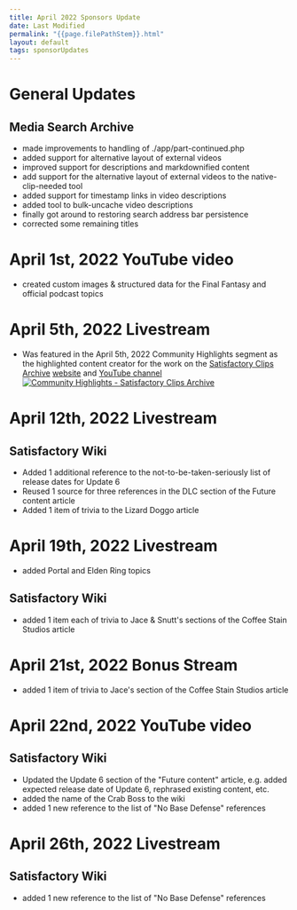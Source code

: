 ```yaml
---
title: April 2022 Sponsors Update
date: Last Modified
permalink: "{{page.filePathStem}}.html"
layout: default
tags: sponsorUpdates
---
```

# General Updates

## Media Search Archive
- made improvements to handling of ./app/part-continued.php
- added support for alternative layout of external videos
- improved support for descriptions and markdownified content
- add support for the alternative layout of external videos to the native-clip-needed tool
- added support for timestamp links in video descriptions
- added tool to bulk-uncache video descriptions
- finally got around to restoring search address bar persistence
- corrected some remaining titles

# April 1st, 2022 YouTube video
- created custom images & structured data for the Final Fantasy and official podcast topics

# April 5th, 2022 Livestream
- Was featured in the April 5th, 2022 Community Highlights segment as the highlighted content creator for the work on the [Satisfactory Clips Archive](https://github.com/Satisfactory-Clips-Archive) [website](https://archive.satisfactory.video/) and [YouTube channel](https://www.youtube.com/c/SatisfactoryClipsArchive) [![Community Highlights - Satisfactory Clips Archive](https://img.youtube.com/vi/gDEJQRC4a6M/0.jpg)](https://www.youtube.com/watch?v=gDEJQRC4a6M)

# April 12th, 2022 Livestream

## Satisfactory Wiki
- Added 1 additional reference to the not-to-be-taken-seriously list of release dates for Update 6
- Reused 1 source for three references in the DLC section of the Future content article
- Added 1 item of trivia to the Lizard Doggo article

# April 19th, 2022 Livestream
- added Portal and Elden Ring topics

## Satisfactory Wiki
- added 1 item each of trivia to Jace & Snutt's sections of the Coffee Stain Studios article

# April 21st, 2022 Bonus Stream
- added 1 item of trivia to Jace's section of the Coffee Stain Studios article

# April 22nd, 2022 YouTube video

## Satisfactory Wiki
- Updated the Update 6 section of the "Future content" article, e.g. added expected release date of Update 6, rephrased existing content, etc.
- added the name of the Crab Boss to the wiki
- added 1 new reference to the list of "No Base Defense" references

# April 26th, 2022 Livestream

## Satisfactory Wiki
- added 1 new reference to the list of "No Base Defense" references
